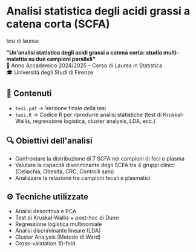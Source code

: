 # Analisi statistica degli acidi grassi a catena corta (SCFA)
tesi di laurea:

**"Un'analisi statistica degli acidi grassi a catena corta: studio multi-malattia su due campioni paralleli"**  
📘 Anno Accademico 2024/2025 – Corso di Laurea in Statistica  
🎓 Università degli Studi di Firenze

## 📄 Contenuti

- `tesi.pdf` → Versione finale della tesi
- `tesi.R` → Codice R per riprodurre analisi statistiche (test di Kruskal-Wallis, regressione logistica, cluster analysis, LDA, ecc.)

## 🔍 Obiettivi dell'analisi

- Confrontare la distribuzione di 7 SCFA nei campioni di feci e plasma
- Valutare la capacità discriminante degli SCFA tra 4 gruppi clinici (Celiachia, Obesità, CRC, Controlli sani)
- Analizzare la relazione tra campioni fecali e plasmatici

## ⚙️ Tecniche utilizzate

- Analisi descrittiva e PCA
- Test di Kruskal-Wallis + post-hoc di Dunn
- Regressione logistica multinomiale
- Analisi discriminante lineare (LDA)
- Cluster Analysis (Metodo di Ward)
- Cross-validation 10-fold

